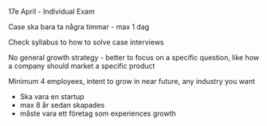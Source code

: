 17e April - Individual Exam

Case ska bara ta några timmar - max 1 dag

Check syllabus to how to solve case interviews

No general growth strategy - better to focus on a specific question, like how a company should market a specific product

Minimum 4 employees, intent to grow in near future, any industry you want
- Ska vara en startup
- max 8 år sedan skapades
- måste vara ett företag som experiences growth
